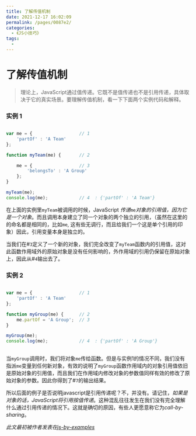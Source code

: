 ```yaml
---
title: 了解传值机制
date: 2021-12-17 16:02:09
permalink: /pages/0087e2/
categories:
  - 《JS小技巧》
tags:
  - 
---
```



# 了解传值机制

> 理论上，JavaScript通过值传递。它既不是值传递也不是引用传递，具体取决于它的真实场景。要理解传值机制，看一下下面两个实例代码和解释。

<!-- more -->

### 实例 1

```js

var me = {					// 1
	'partOf' : 'A Team'
}; 

function myTeam(me) {		// 2

	me = {					// 3
		'belongsTo' : 'A Group'
	}; 
} 	

myTeam(me);		
console.log(me);			// 4  : {'partOf' : 'A Team'}

```

在上面的实例里`myTeam`被调用的时候，JavaScript *传递*`me`*对象的引用值，因为它是一个对象*。而且调用本身建立了同一个对象的两个独立的引用，（虽然在这里的的命名都是相同的，比如`me`, 这有些无调行，而且给我们一个这是单个引用的印象）因此，引用变量本身是独立的。

当我们在#`3`定义了一个新的对象，我们完全改变了`myTeam`函数内的引用值，这对此函数作用域外的原始对象是没有任何影响的，外作用域的引用仍保留在原始对象上，因此从#`4`输出去了。 


### 实例 2

```js

var me = {					// 1
	'partOf' : 'A Team'
}; 

function myGroup(me) { 		// 2
	me.partOf = 'A Group';  // 3
} 

myGroup(me);
console.log(me);			// 4  : {'partOf' : 'A Group'}
	
```

当`myGroup`调用时，我们将对象`me`传给函数。但是与实例1的情况不同，我们没有指派`me`变量到任何新对象，有效的说明了`myGroup`函数作用域内的对象引用值依旧是原始对象的引用值，而且我们在作用域内修改对象的参数值同样有效的修改了原始对象的参数。因此你得到了#`7`的输出结果。

所以后面的例子是否说明javascript是引用传递呢？不，并没有。请记住，*如果是对象的话，JavaScript将引用按值传递*。这种混乱往往发生在我们没有完全理解什么通过引用传递的情况下。这就是确切的原因，有些人更愿意称它为*call-by-sharing*。


*此文最初被作者发表在[js-by-examples](https://github.com/bmkmanoj/js-by-examples/blob/master/examples/js_pass_by_value_or_reference.md)*